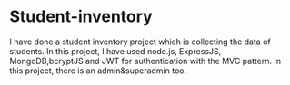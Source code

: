 # Student-inventory

I have done a student inventory project which is collecting the data of students. In this project, I have used node.js, ExpressJS, MongoDB,bcryptJS and JWT for authentication with the MVC pattern. In this project, there is an admin&superadmin too.


